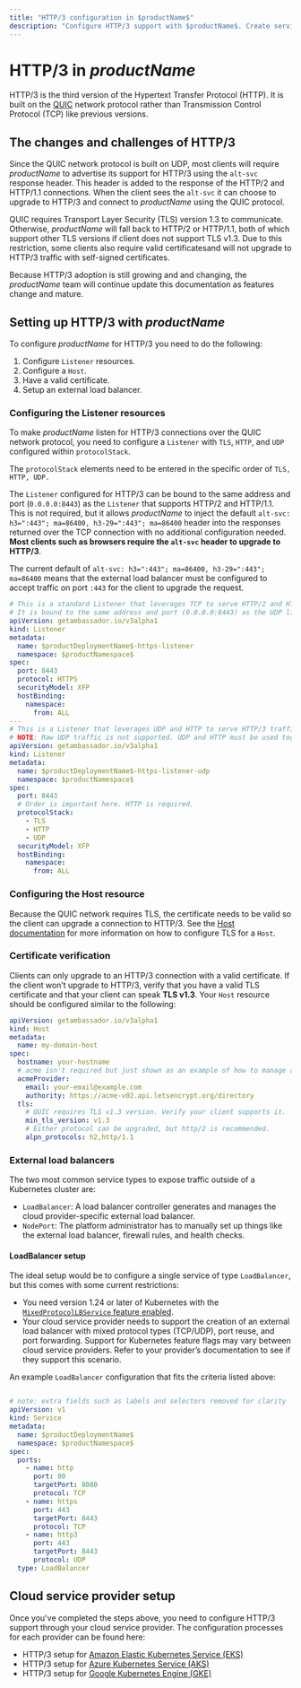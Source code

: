 ```yaml
---
title: "HTTP/3 configuration in $productName$"
description: "Configure HTTP/3 support with $productName$. Create services to handle UDP and TCP traffic and setup HTTP/3 with your cloud service provider."
---
```


# HTTP/3 in $productName$

HTTP/3 is the third version of the Hypertext Transfer Protocol (HTTP). It is built on the [QUIC](https://www.chromium.org/quic/) network protocol rather than Transmission Control Protocol (TCP) like previous versions.

## The changes and challenges of HTTP/3

Since the QUIC network protocol is built on UDP, most clients will require $productName$ to advertise its support for HTTP/3 using the `alt-svc` response header. This header is added to the response of the HTTP/2 and HTTP/1.1 connections. When the client sees the `alt-svc` it can choose to upgrade to HTTP/3 and connect to $productName$ using the QUIC protocol.

QUIC requires Transport Layer Security (TLS) version 1.3 to communicate. Otherwise, $productName$ will fall back to HTTP/2 or HTTP/1.1, both of which support other TLS versions if client does not support TLS v1.3. Due to this restriction, some clients also require valid certificatesand will not upgrade to HTTP/3 traffic with self-signed certificates.

Because HTTP/3 adoption is still growing and and changing, the $productName$ team will continue update this documentation as features change and mature.

## Setting up HTTP/3 with $productName$

To configure $productName$ for HTTP/3 you need to do the following:

1. Configure `Listener` resources.
2. Configure a `Host`.
3. Have a valid certificate.
4. Setup an external load balancer.

### Configuring the Listener resources

To make $productName$ listen for HTTP/3 connections over the QUIC network protocol, you need to configure a `Listener` with `TLS`, `HTTP`, and `UDP` configured within `protocolStack`.

<Alert severity="info">
The <code>protocolStack</code> elements need to be entered in the specific order of <code>TLS, HTTP, UDP.</code>
</Alert>

The `Listener` configured for HTTP/3 can be bound to the same address and port (`0.0.0.0:8443`) as the `Listener` that supports HTTP/2 and HTTP/1.1. This is not required, but it allows $productName$ to inject the default `alt-svc: h3=":443"; ma=86400, h3-29=":443"; ma=86400` header into the responses returned over the TCP connection with no additional configuration needed. **Most clients such as browsers require the `alt-svc` header to upgrade to HTTP/3**.

<Alert severity="info">
The current default of <code>alt-svc: h3=":443"; ma=86400, h3-29=":443"; ma=86400</code> means that the external load balancer must be configured to accept traffic on port <code>:443</code> for the client to upgrade the request.
</Alert>

```yaml
# This is a standard Listener that leverages TCP to serve HTTP/2 and HTTP/1.1 traffic.
# It is bound to the same address and port (0.0.0.0:8443) as the UDP listener.
apiVersion: getambassador.io/v3alpha1
kind: Listener
metadata:
  name: $productDeploymentName$-https-listener
  namespace: $productNamespace$
spec:
  port: 8443
  protocol: HTTPS
  securityModel: XFP
  hostBinding:
    namespace:
      from: ALL
---
# This is a Listener that leverages UDP and HTTP to serve HTTP/3 traffic.
# NOTE: Raw UDP traffic is not supported. UDP and HTTP must be used together.
apiVersion: getambassador.io/v3alpha1
kind: Listener
metadata:
  name: $productDeploymentName$-https-listener-udp
  namespace: $productNamespace$
spec:
  port: 8443
  # Order is important here. HTTP is required.
  protocolStack:
    - TLS
    - HTTP
    - UDP
  securityModel: XFP
  hostBinding:
    namespace:
      from: ALL
```

### Configuring the Host resource

Because the QUIC network requires TLS, the certificate needs to be valid so the client can upgrade a connection to HTTP/3. See the [Host documentation](./host-crd.md) for more information on how to configure TLS for a `Host`.

### Certificate verification

Clients can only upgrade to an HTTP/3 connection with a valid certificate. If the client won’t upgrade to HTTP/3, verify that you have a valid TLS certificate and that your client can speak **TLS v1.3**. Your `Host` resource should be configured similar to the following:

```yaml
apiVersion: getambassador.io/v3alpha1
kind: Host
metadata:
  name: my-domain-host
spec:
  hostname: your-hostname
  # acme isn't required but just shown as an example of how to manage a valid TLS cert
  acmeProvider:
    email: your-email@example.com
    authority: https://acme-v02.api.letsencrypt.org/directory
  tls:
    # QUIC requires TLS v1.3 version. Verify your client supports it.
    min_tls_version: v1.3
    # Either protocol can be upgraded, but http/2 is recommended.
    alpn_protocols: h2,http/1.1
```

### External load balancers

The two most common service types to expose traffic outside of a Kubernetes cluster are:

- `LoadBalancer`: A load balancer controller generates and manages the cloud provider-specific external load balancer.
- `NodePort`: The platform administrator has to manually set up things like the external load balancer, firewall rules, and health checks.

#### LoadBalancer setup

The ideal setup would be to configure a single service of type `LoadBalancer`, but this comes with some current restrictions:
- You need version 1.24 or later of Kubernetes with the [`MixedProtocolLBService` feature enabled](https://kubernetes.io/docs/concepts/services-networking/service/#load-balancers-with-mixed-protocol-types).
- Your cloud service provider needs to support the creation of an external load balancer with mixed protocol types (TCP/UDP), port reuse, and port forwarding. Support for Kubernetes feature flags may vary between cloud service providers. Refer to your provider’s documentation to see if they support this scenario.

An example `LoadBalancer` configuration that fits the criteria listed above:

```yaml

# note: extra fields such as labels and selectors removed for clarity
apiVersion: v1
kind: Service
metadata:
  name: $productDeploymentName$
  namespace: $productNamespace$
spec:
  ports:
    - name: http
      port: 80
      targetPort: 8080
      protocol: TCP
    - name: https
      port: 443
      targetPort: 8443
      protocol: TCP
    - name: http3
      port: 443
      targetPort: 8443
      protocol: UDP
  type: LoadBalancer
```

## Cloud service provider setup

Once you've completed the steps above, you need to configure HTTP/3 support through your cloud service provider. The configuration processes for each provider can be found here:

- HTTP/3 setup for [Amazon Elastic Kubernetes Service (EKS)](../../../howtos/http3-eks)
- HTTP/3 setup for [Azure Kubernetes Service (AKS)](../../../howtos/http3-aks)
- HTTP/3 setup for [Google Kubernetes Engine (GKE)](../../../howtos/http3-gke)
